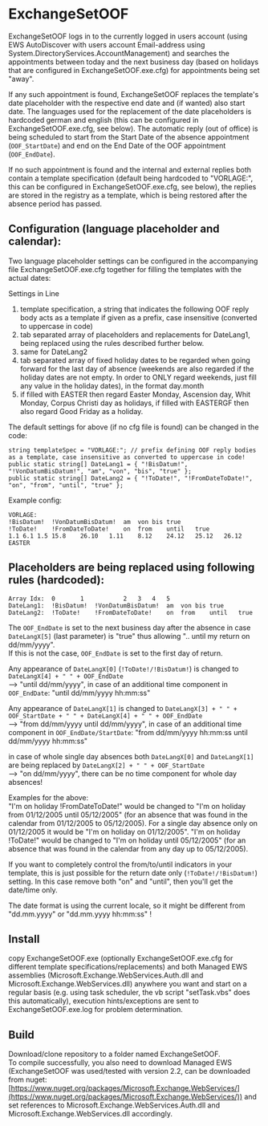 # ExchangeSetOOF

ExchangeSetOOF logs in to the currently logged in users account (using EWS AutoDiscover with users account Email-address using System.DirectoryServices.AccountManagement)
and searches the appointments between today and the next business day (based on holidays that are configured in ExchangeSetOOF.exe.cfg) for appointments being set "away".

If any such appointment is found, ExchangeSetOOF replaces the template's date placeholder with the respective end date and (if wanted) also start date.
The languages used for the replacement of the date placeholders is hardcoded german and english (this can be configured in ExchangeSetOOF.exe.cfg, see below).
The automatic reply (out of office) is being scheduled to start from the Start Date of the absence appointment (`OOF_StartDate`) and end on the End Date of the OOF appointment (`OOF_EndDate`).

If no such appointment is found and the internal and external replies both contain a template specification (default being hardcoded to "VORLAGE:", this can be configured in ExchangeSetOOF.exe.cfg, see below),
the replies are stored in the registry as a template, which is being restored after the absence period has passed.

## Configuration (language placeholder and calendar):
Two language placeholder settings can be configured in the accompanying file ExchangeSetOOF.exe.cfg together for filling the templates with the actual dates:  

Settings in Line
1. template specification, a string that indicates the following OOF reply body acts as a template if given as a prefix, case insensitive (converted to uppercase in code)  
2. tab separated array of placeholders and replacements for DateLang1, being replaced using the rules described further below.  
3. same for DateLang2  
4. tab separated array of fixed holiday dates to be regarded when going forward for the last day of absence (weekends are also regarded if the holiday dates are not empty. In order to ONLY regard weekends, just fill any value in the holiday dates), in the format day.month  
5. if filled with EASTER then regard Easter Monday, Ascension day, Whit Monday, Corpus Christi day as holidays, if filled with EASTERGF then also regard Good Friday as a holiday.  

The default settings for above (if no cfg file is found) can be changed in the code:

```VB
string templateSpec = "VORLAGE:"; // prefix defining OOF reply bodies as a template, case insensitive as converted to uppercase in code!  
public static string[] DateLang1 = { "!BisDatum!", "!VonDatumBisDatum!", "am", "von", "bis", "true" };  
public static string[] DateLang2 = { "!ToDate!", "!FromDateToDate!", "on", "from", "until", "true" };  
```

Example config:
```VB
VORLAGE:
!BisDatum!	!VonDatumBisDatum!	am	von	bis	true
!ToDate!	!FromDateToDate!	on	from	until	true
1.1	6.1	1.5	15.8	26.10	1.11	8.12	24.12	25.12	26.12
EASTER
```

## Placeholders are being replaced using following rules (hardcoded):
```VB
Array Idx:	0		1			2	3	4	5
DateLang1:	!BisDatum!	!VonDatumBisDatum!	am	von	bis	true
DateLang2:	!ToDate!	!FromDateToDate!	on	from	until	true
```

The `OOF_EndDate` is set to the next business day after the absence in case `DateLangX[5]` (last parameter) is "true" thus allowing ".. until my return on dd/mm/yyyy".  
If this is not the case, `OOF_EndDate` is set to the first day of return.  

Any appearance of `DateLangX[0]` (`!ToDate!/!BisDatum!`) is changed to `DateLangX[4] + " " + OOF_EndDate`  
--> "until dd/mm/yyyy", in case of an additional time component in `OOF_EndDate`: "until dd/mm/yyyy hh:mm:ss"   

Any appearance of `DateLangX[1]` is changed to `DateLangX[3] + " " + OOF_StartDate + " " + DateLangX[4] + " " + OOF_EndDate`  
--> "from dd/mm/yyyy until dd/mm/yyyy", in case of an additional time component in `OOF_EndDate/StartDate`: "from dd/mm/yyyy hh:mm:ss until dd/mm/yyyy hh:mm:ss"  

in case of whole single day absences both `DateLangX[0]` and `DateLangX[1]` are being replaced by `DateLangX[2] + " " + OOF_StartDate`  
--> "on dd/mm/yyyy", there can be no time component for whole day absences!  

Examples for the above:  
"I'm on holiday !FromDateToDate!" would be changed to "I'm on holiday from 01/12/2005 until 05/12/2005" (for an absence that was found in the calendar from 01/12/2005 to 05/12/2005).
For a single day absence only on 01/12/2005 it would be "I'm on holiday on 01/12/2005".
"I'm on holiday !ToDate!" would be changed to "I'm on holiday until 05/12/2005" (for an absence that was found in the calendar from any day up to 05/12/2005).

If you want to completely control the from/to/until indicators in your template, this is just possible for the return date only (`!ToDate!/!BisDatum!`) setting. In this case remove both "on" and "until", then you'll get the date/time only.

The date format is using the current locale, so it might be different from "dd.mm.yyyy" or "dd.mm.yyyy hh:mm:ss" !

## Install
copy ExchangeSetOOF.exe (optionally ExchangeSetOOF.exe.cfg for different template specifications/replacements) and both Managed EWS assemblies (Microsoft.Exchange.WebServices.Auth.dll
and Microsoft.Exchange.WebServices.dll) anywhere you want and start on a regular basis (e.g. using task scheduler, the vb script "setTask.vbs" does this automatically), execution hints/exceptions are sent to ExchangeSetOOF.exe.log for problem determination.

## Build
Download/clone repository to a folder named ExchangeSetOOF.  
To compile successfully, you also need to download Managed EWS (ExchangeSetOOF was used/tested with version 2.2, can be downloaded from nuget: [https://www.nuget.org/packages/Microsoft.Exchange.WebServices/](https://www.nuget.org/packages/Microsoft.Exchange.WebServices/)) and set references to Microsoft.Exchange.WebServices.Auth.dll
and Microsoft.Exchange.WebServices.dll accordingly.